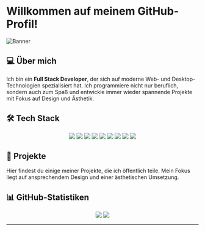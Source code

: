 # Willkommen auf meinem GitHub-Profil!

![Banner](https://bykoma.de/img/red%20moon.jpg)

## 💻 Über mich

Ich bin ein **Full Stack Developer**, der sich auf moderne Web- und Desktop-Technologien spezialisiert hat. Ich programmiere nicht nur beruflich, sondern auch zum Spaß und entwickle immer wieder spannende Projekte mit Fokus auf Design und Ästhetik.

## 🛠️ Tech Stack

<p align="center">
  <img src="https://img.shields.io/badge/JavaScript-F7DF1E?style=for-the-badge&logo=javascript&logoColor=black"/>
  <img src="https://img.shields.io/badge/TypeScript-3178C6?style=for-the-badge&logo=typescript&logoColor=white"/>
  <img src="https://img.shields.io/badge/PHP-777BB4?style=for-the-badge&logo=php&logoColor=white"/>
  <img src="https://img.shields.io/badge/Node.js-339933?style=for-the-badge&logo=node.js&logoColor=white"/>
  <img src="https://img.shields.io/badge/MongoDB-47A248?style=for-the-badge&logo=mongodb&logoColor=white"/>
  <img src="https://img.shields.io/badge/Electron-47848F?style=for-the-badge&logo=electron&logoColor=white"/>
  <img src="https://img.shields.io/badge/CSS-1572B6?style=for-the-badge&logo=css3&logoColor=white"/>
  <img src="https://img.shields.io/badge/Python-3776AB?style=for-the-badge&logo=python&logoColor=white"/>
  <img src="https://img.shields.io/badge/HTML-E34F26?style=for-the-badge&logo=html5&logoColor=white"/>
</p>

## 🚀 Projekte

Hier findest du einige meiner Projekte, die ich öffentlich teile. Mein Fokus liegt auf ansprechendem Design und einer ästhetischen Umsetzung.

## 📊 GitHub-Statistiken

<p align="center">
  <img src="https://github-readme-stats.vercel.app/api?username=byKoma&show_icons=true&theme=radical&hide_border=true"/>
  <img src="https://github-readme-stats.vercel.app/api/top-langs/?username=byKoma&layout=compact&theme=radical&hide_border=true"/>
</p>

---
